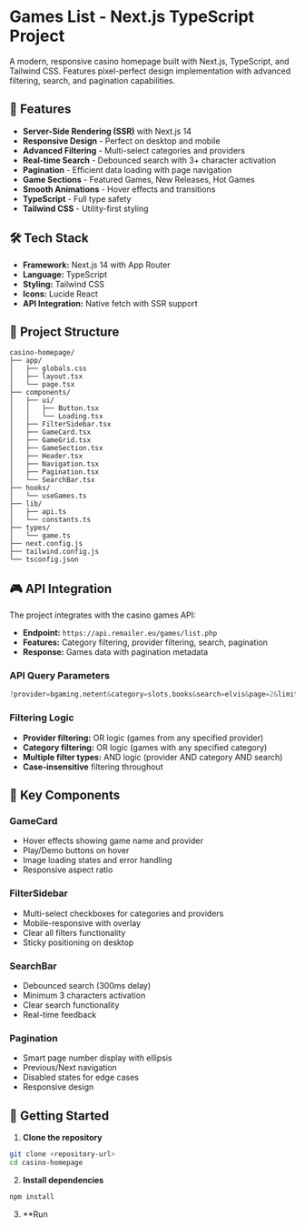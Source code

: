 # Games List - Next.js TypeScript Project

A modern, responsive casino homepage built with Next.js, TypeScript, and Tailwind CSS. Features pixel-perfect design implementation with advanced filtering, search, and pagination capabilities.

## 🚀 Features

- **Server-Side Rendering (SSR)** with Next.js 14
- **Responsive Design** - Perfect on desktop and mobile
- **Advanced Filtering** - Multi-select categories and providers
- **Real-time Search** - Debounced search with 3+ character activation
- **Pagination** - Efficient data loading with page navigation
- **Game Sections** - Featured Games, New Releases, Hot Games
- **Smooth Animations** - Hover effects and transitions
- **TypeScript** - Full type safety
- **Tailwind CSS** - Utility-first styling

## 🛠️ Tech Stack

- **Framework:** Next.js 14 with App Router
- **Language:** TypeScript
- **Styling:** Tailwind CSS
- **Icons:** Lucide React
- **API Integration:** Native fetch with SSR support

## 📁 Project Structure

```
casino-homepage/
├── app/
│   ├── globals.css
│   ├── layout.tsx
│   └── page.tsx
├── components/
│   ├── ui/
│   │   ├── Button.tsx
│   │   └── Loading.tsx
│   ├── FilterSidebar.tsx
│   ├── GameCard.tsx
│   ├── GameGrid.tsx
│   ├── GameSection.tsx
│   ├── Header.tsx
│   ├── Navigation.tsx
│   ├── Pagination.tsx
│   └── SearchBar.tsx
├── hooks/
│   └── useGames.ts
├── lib/
│   ├── api.ts
│   └── constants.ts
├── types/
│   └── game.ts
├── next.config.js
├── tailwind.config.js
└── tsconfig.json
```

## 🎮 API Integration

The project integrates with the casino games API:

- **Endpoint:** `https://api.remailer.eu/games/list.php`
- **Features:** Category filtering, provider filtering, search, pagination
- **Response:** Games data with pagination metadata

### API Query Parameters

```typescript
?provider=bgaming,netent&category=slots,books&search=elvis&page=2&limit=20
```

### Filtering Logic

- **Provider filtering:** OR logic (games from any specified provider)
- **Category filtering:** OR logic (games with any specified category)
- **Multiple filter types:** AND logic (provider AND category AND search)
- **Case-insensitive** filtering throughout

## 🎯 Key Components

### GameCard

- Hover effects showing game name and provider
- Play/Demo buttons on hover
- Image loading states and error handling
- Responsive aspect ratio

### FilterSidebar

- Multi-select checkboxes for categories and providers
- Mobile-responsive with overlay
- Clear all filters functionality
- Sticky positioning on desktop

### SearchBar

- Debounced search (300ms delay)
- Minimum 3 characters activation
- Clear search functionality
- Real-time feedback

### Pagination

- Smart page number display with ellipsis
- Previous/Next navigation
- Disabled states for edge cases
- Responsive design

## 🚀 Getting Started

1. **Clone the repository**

```bash
git clone <repository-url>
cd casino-homepage
```

2. **Install dependencies**

```bash
npm install
```

3. \*\*Run
